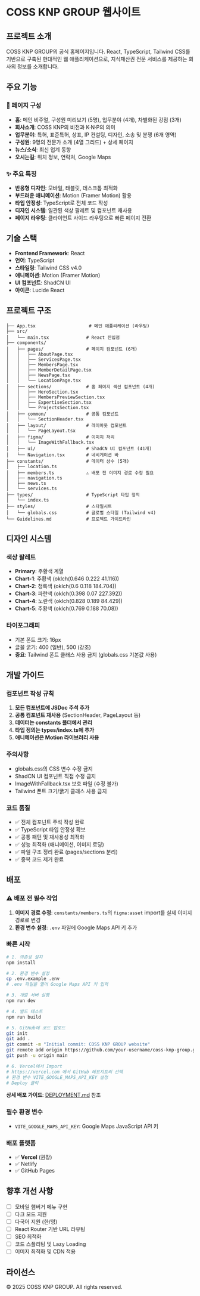 # COSS KNP GROUP 웹사이트

## 프로젝트 소개

COSS KNP GROUP의 공식 홈페이지입니다. React, TypeScript, Tailwind CSS를 기반으로 구축된 현대적인 웹 애플리케이션으로, 지식재산권 전문 서비스를 제공하는 회사의 정보를 소개합니다.

## 주요 기능

### 📄 페이지 구성
- **홈**: 메인 비주얼, 구성원 미리보기 (5명), 업무분야 (4개), 차별화된 강점 (3개)
- **회사소개**: COSS KNP의 비전과 K·N·P의 의미
- **업무분야**: 특허, 표준특허, 상표, IP 컨설팅, 디자인, 소송 및 분쟁 (6개 영역)
- **구성원**: 9명의 전문가 소개 (4열 그리드) + 상세 페이지
- **뉴스/소식**: 최신 업계 동향
- **오시는길**: 위치 정보, 연락처, Google Maps

### ✨ 주요 특징
- **반응형 디자인**: 모바일, 태블릿, 데스크톱 최적화
- **부드러운 애니메이션**: Motion (Framer Motion) 활용
- **타입 안정성**: TypeScript로 전체 코드 작성
- **디자인 시스템**: 일관된 색상 팔레트 및 컴포넌트 재사용
- **페이지 라우팅**: 클라이언트 사이드 라우팅으로 빠른 페이지 전환

## 기술 스택

- **Frontend Framework**: React
- **언어**: TypeScript
- **스타일링**: Tailwind CSS v4.0
- **애니메이션**: Motion (Framer Motion)
- **UI 컴포넌트**: ShadCN UI
- **아이콘**: Lucide React

## 프로젝트 구조

```
├── App.tsx                    # 메인 애플리케이션 (라우팅)
├── src/
│   └── main.tsx              # React 진입점
├── components/
│   ├── pages/                # 페이지 컴포넌트 (6개)
│   │   ├── AboutPage.tsx
│   │   ├── ServicesPage.tsx
│   │   ├── MembersPage.tsx
│   │   ├── MemberDetailPage.tsx
│   │   ├── NewsPage.tsx
│   │   └── LocationPage.tsx
│   ├── sections/             # 홈 페이지 섹션 컴포넌트 (4개)
│   │   ├── HeroSection.tsx
│   │   ├── MembersPreviewSection.tsx
│   │   ├── ExpertiseSection.tsx
│   │   └── ProjectsSection.tsx
│   ├── common/               # 공통 컴포넌트
│   │   └── SectionHeader.tsx
│   ├── layout/               # 레이아웃 컴포넌트
│   │   └── PageLayout.tsx
│   ├── figma/                # 이미지 처리
│   │   └── ImageWithFallback.tsx
│   ├── ui/                   # ShadCN UI 컴포넌트 (41개)
│   └── Navigation.tsx        # 네비게이션 바
├── constants/                # 데이터 상수 (5개)
│   ├── location.ts
│   ├── members.ts            ⚠️ 배포 전 이미지 경로 수정 필요
│   ├── navigation.ts
│   ├── news.ts
│   └── services.ts
├── types/                    # TypeScript 타입 정의
│   └── index.ts
├── styles/                   # 스타일시트
│   └── globals.css           # 글로벌 스타일 (Tailwind v4)
└── Guidelines.md             # 프로젝트 가이드라인
```

## 디자인 시스템

### 색상 팔레트
- **Primary**: 주황색 계열
- **Chart-1**: 주황색 (oklch(0.646 0.222 41.116))
- **Chart-2**: 청록색 (oklch(0.6 0.118 184.704))
- **Chart-3**: 파란색 (oklch(0.398 0.07 227.392))
- **Chart-4**: 노란색 (oklch(0.828 0.189 84.429))
- **Chart-5**: 주황색 (oklch(0.769 0.188 70.08))

### 타이포그래피
- 기본 폰트 크기: 16px
- 글꼴 굵기: 400 (일반), 500 (강조)
- **중요**: Tailwind 폰트 클래스 사용 금지 (globals.css 기본값 사용)

## 개발 가이드

### 컴포넌트 작성 규칙
1. **모든 컴포넌트에 JSDoc 주석 추가**
2. **공통 컴포넌트 재사용** (SectionHeader, PageLayout 등)
3. **데이터는 constants 폴더에서 관리**
4. **타입 정의는 types/index.ts에 추가**
5. **애니메이션은 Motion 라이브러리 사용**

### 주의사항
- globals.css의 CSS 변수 수정 금지
- ShadCN UI 컴포넌트 직접 수정 금지
- ImageWithFallback.tsx 보호 파일 (수정 불가)
- Tailwind 폰트 크기/굵기 클래스 사용 금지

### 코드 품질
- ✅ 전체 컴포넌트 주석 작성 완료
- ✅ TypeScript 타입 안정성 확보
- ✅ 공통 패턴 및 재사용성 최적화
- ✅ 성능 최적화 (애니메이션, 이미지 로딩)
- ✅ 파일 구조 정리 완료 (pages/sections 분리)
- ✅ 중복 코드 제거 완료

## 배포

### ⚠️ 배포 전 필수 작업
1. **이미지 경로 수정**: `constants/members.ts`의 `figma:asset` import를 실제 이미지 경로로 변경
2. **환경 변수 설정**: `.env` 파일에 Google Maps API 키 추가

### 빠른 시작
```bash
# 1. 의존성 설치
npm install

# 2. 환경 변수 설정
cp .env.example .env
# .env 파일을 열어 Google Maps API 키 입력

# 3. 개발 서버 실행
npm run dev

# 4. 빌드 테스트
npm run build

# 5. GitHub에 코드 업로드
git init
git add .
git commit -m "Initial commit: COSS KNP GROUP website"
git remote add origin https://github.com/your-username/coss-knp-group.git
git push -u origin main

# 6. Vercel에서 Import
# https://vercel.com 에서 GitHub 레포지토리 선택
# 환경 변수 VITE_GOOGLE_MAPS_API_KEY 설정
# Deploy 클릭
```

**상세 배포 가이드**: [DEPLOYMENT.md](./DEPLOYMENT.md) 참조

### 필수 환경 변수
- `VITE_GOOGLE_MAPS_API_KEY`: Google Maps JavaScript API 키

### 배포 플랫폼
- ✅ **Vercel** (권장)
- ✅ Netlify
- ✅ GitHub Pages

## 향후 개선 사항

- [ ] 모바일 햄버거 메뉴 구현
- [ ] 다크 모드 지원
- [ ] 다국어 지원 (한/영)
- [ ] React Router 기반 URL 라우팅
- [ ] SEO 최적화
- [ ] 코드 스플리팅 및 Lazy Loading
- [ ] 이미지 최적화 및 CDN 적용

## 라이선스

© 2025 COSS KNP GROUP. All rights reserved.
